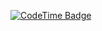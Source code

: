 [![CodeTime Badge](https://img.shields.io/endpoint?style=plastic&color=55&url=https%3A%2F%2Fapi.codetime.dev%2Fshield%3Fid%3D24327%26project%3D%26in=0)](https://codetime.dev)
